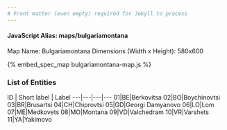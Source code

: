 ```yaml
---
# Front matter (even empty) required for Jekyll to process
---
```


#### JavaScript Alias: maps/bulgariamontana

Map Name: Bulgariamontana
Dimensions (Width x Height): 580x600



{% embed_spec_map bulgariamontana-map.js %}

### List of Entities

ID | Short label | Label
---|---|---|---
01|BE|Berkovitsa
02|BO|Boychinovtsi
03|BR|Brusartsi
04|CH|Chiprovtsi
05|GD|Georgi Damyanovo
06|LO|Lom
07|ME|Medkovets
08|MO|Montana
09|VD|Valchedram
10|VR|Varshets
11|YA|Yakimovo

